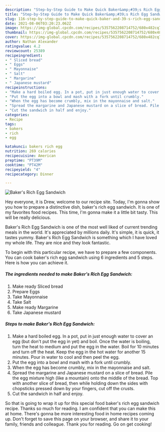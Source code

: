 ```yaml
---
description: "Step-by-Step Guide to Make Quick Baker&amp;#39;s Rich Egg Sandwich"
title: "Step-by-Step Guide to Make Quick Baker&amp;#39;s Rich Egg Sandwich"
slug: 116-step-by-step-guide-to-make-quick-baker-and-39-s-rich-egg-sandwich
date: 2021-08-06T03:20:23.062Z
image: https://img-global.cpcdn.com/recipes/5357562208714752/680x482cq70/bakers-rich-egg-sandwich-recipe-main-photo.jpg
thumbnail: https://img-global.cpcdn.com/recipes/5357562208714752/680x482cq70/bakers-rich-egg-sandwich-recipe-main-photo.jpg
cover: https://img-global.cpcdn.com/recipes/5357562208714752/680x482cq70/bakers-rich-egg-sandwich-recipe-main-photo.jpg
author: Nathan Alexander
ratingvalue: 4.2
reviewcount: 25389
recipeingredient:
- " Sliced bread"
- " Eggs"
- " Mayonnaise"
- " Salt"
- " Margarine"
- " Japanese mustard"
recipeinstructions:
- "Make a hard boiled egg. In a pot, put in just enough water to cover an egg (but don&#39;t put the egg in yet) and boil. Once the water is boiling, turn the heat to medium and put the egg in the water. Boil for 10 minutes and turn off the heat. Keep the egg in the hot water for another 15 minutes. Pour in water to cool and then peel the egg."
- "Put the egg into a bowl and mash with a fork until crumbly."
- "When the egg has become crumbly, mix in the mayonnaise and salt."
- "Spread the margarine and Japanese mustard on a slice of bread. Pile the egg mixture high (like a mountain) onto the middle of the bread. Top with another slice of bread, then while holding down the sides with chopsticks pressed down by your fingers, cut off the crusts."
- "Cut the sandwich in half and enjoy."
categories:
- Recipe
tags:
- bakers
- rich
- egg

katakunci: bakers rich egg 
nutrition: 269 calories
recipecuisine: American
preptime: "PT39M"
cooktime: "PT42M"
recipeyield: "4"
recipecategory: Dinner

---
```



![Baker&#39;s Rich Egg Sandwich](https://img-global.cpcdn.com/recipes/5357562208714752/680x482cq70/bakers-rich-egg-sandwich-recipe-main-photo.jpg)

Hey everyone, it is Drew, welcome to our recipe site. Today, I'm gonna show you how to prepare a distinctive dish, baker&#39;s rich egg sandwich. It is one of my favorites food recipes. This time, I'm gonna make it a little bit tasty. This will be really delicious.

Baker&#39;s Rich Egg Sandwich is one of the most well liked of current trending meals in the world. It's appreciated by millions daily. It's simple, it is quick, it tastes yummy. Baker&#39;s Rich Egg Sandwich is something which I have loved my whole life. They are nice and they look fantastic.




To begin with this particular recipe, we have to prepare a few components. You can cook baker&#39;s rich egg sandwich using 6 ingredients and 5 steps. Here is how you can achieve it.

<!--inarticleads1-->

##### The ingredients needed to make Baker&#39;s Rich Egg Sandwich:

1. Make ready  Sliced bread
1. Prepare  Eggs
1. Take  Mayonnaise
1. Take  Salt
1. Make ready  Margarine
1. Take  Japanese mustard




<!--inarticleads2-->

##### Steps to make Baker&#39;s Rich Egg Sandwich:

1. Make a hard boiled egg. In a pot, put in just enough water to cover an egg (but don&#39;t put the egg in yet) and boil. Once the water is boiling, turn the heat to medium and put the egg in the water. Boil for 10 minutes and turn off the heat. Keep the egg in the hot water for another 15 minutes. Pour in water to cool and then peel the egg.
1. Put the egg into a bowl and mash with a fork until crumbly.
1. When the egg has become crumbly, mix in the mayonnaise and salt.
1. Spread the margarine and Japanese mustard on a slice of bread. Pile the egg mixture high (like a mountain) onto the middle of the bread. Top with another slice of bread, then while holding down the sides with chopsticks pressed down by your fingers, cut off the crusts.
1. Cut the sandwich in half and enjoy.




So that is going to wrap it up for this special food baker&#39;s rich egg sandwich recipe. Thanks so much for reading. I am confident that you can make this at home. There's gonna be more interesting food in home recipes coming up. Don't forget to save this page on your browser, and share it to your family, friends and colleague. Thank you for reading. Go on get cooking!
